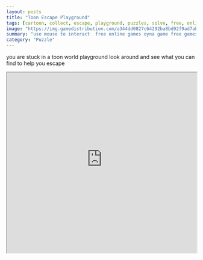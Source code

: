 ```yaml
---
layout: posts
title: "Toon Escape Playground"
tags: [cartoon, collect, escape, playground, puzzles, solve, free, online, games, oyna, game, free, games, play, play, games]
image: "https://img.gamedistribution.com/a344dd0827c64292ba8bd92f9ad7abf9.jpg"
summary: "use mouse to interact  free online games oyna game free games play play games"
category: "Puzzle"
---
```


you are stuck in a toon world playground look around and see what you can find to help you escape

<iframe width="100%" height="480px;" src="https://flash.gamedistribution.com?game=a344dd0827c64292ba8bd92f9ad7abf9"></iframe>